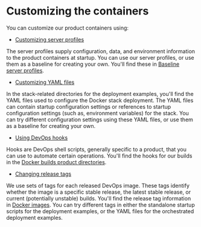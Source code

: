 # Customizing the containers

You can customize our product containers using:

  * [Customizing server profiles](profiles.md)

  The server profiles supply configuration, data, and environment information to the product containers at startup. You can use our server profiles, or use them as a baseline for creating your own. You'll find these in [Baseline server profiles](../../pingidentity-server-profiles/baseline/).

  * [Customizing YAML files](yamlFiles.md)

  In the stack-related directories for the deployment examples, you'll find the YAML files used to configure the Docker stack deployment. The YAML files can contain startup configuration settings or references to startup configuration settings (such as, environment variables) for the stack. You can try different configuration settings using these YAML files, or use them as a baseline for creating your own.

  * [Using DevOps hooks](hooks.md)

  Hooks are DevOps shell scripts, generally specific to a product, that you can use to automate certain operations. You'll find the hooks for our builds in the [Docker builds product directories](../../pingidentity-docker-builds).

  * [Changing release tags](releaseTags.md)

  We use sets of tags for each released DevOps image. These tags identify whether the image is a specific stable release, the latest stable release, or current (potentially unstable) builds. You'll find the release tag information in [Docker images](https://pingidentity-devops.gitbook.io/devops/docker-images/). You can try different tags in either the standalone startup scripts for the deployment examples, or the YAML files for the orchestrated deployment examples.

